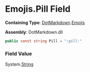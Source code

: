 # Emojis\.Pill Field

**Containing Type**: [DotMarkdown](../../README.md)\.[Emojis](../README.md)

**Assembly**: DotMarkdown\.dll

```csharp
public const string Pill = ":pill:"
```

### Field Value

System\.[String](https://docs.microsoft.com/en-us/dotnet/api/system.string)